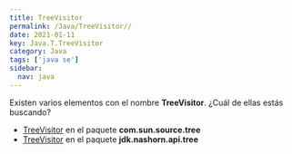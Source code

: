 ```yaml
---
title: TreeVisitor
permalink: /Java/TreeVisitor//
date: 2021-01-11
key: Java.T.TreeVisitor
category: Java
tags: ['java se']
sidebar: 
  nav: java
---
```


Existen varios elementos con el nombre **TreeVisitor**. ¿Cuál de ellas estás buscando?
<ul>
<li><a href="/Java/TreeVisitor-com-sun-source-tree/">TreeVisitor</a> en el paquete <strong>com.sun.source.tree</strong></li>
<li><a href="/Java/TreeVisitor-jdk-nashorn-api-tree/">TreeVisitor</a> en el paquete <strong>jdk.nashorn.api.tree</strong></li>
<ul>
